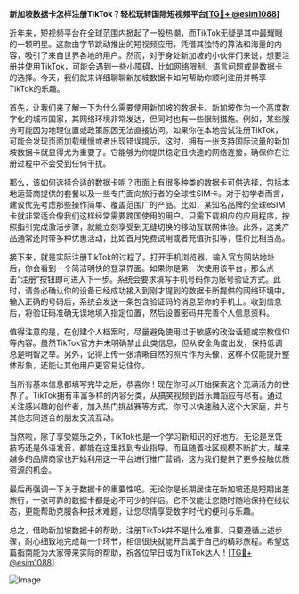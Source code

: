 **新加坡数据卡怎样注册TikTok？轻松玩转国际短视频平台[[TG💪+ @esim1088](https://t.me/s/esim1088)]**

近年来，短视频平台在全球范围内掀起了一股热潮，而TikTok无疑是其中最耀眼的一颗明星。这款由字节跳动推出的短视频应用，凭借其独特的算法和海量的内容，吸引了来自世界各地的用户。然而，对于身处新加坡的小伙伴们来说，想要注册并使用TikTok，可能会遇到一些小障碍，比如网络限制、语言问题或是数据卡的选择。今天，我们就来详细聊聊新加坡数据卡如何帮助你顺利注册并畅享TikTok的乐趣。

首先，让我们来了解一下为什么需要使用新加坡的数据卡。新加坡作为一个高度数字化的城市国家，其网络环境非常发达，但同时也有一些限制措施。例如，某些服务可能因为地理位置或政策原因无法直接访问。如果你在本地尝试注册TikTok，可能会发现页面加载缓慢或者出现错误提示。这时，拥有一张支持国际流量的新加坡数据卡就显得尤为重要了。它能够为你提供稳定且快速的网络连接，确保你在注册过程中不会受到任何干扰。

那么，该如何选择合适的数据卡呢？市面上有很多种类的数据卡可供选择，包括本地运营商提供的套餐以及一些专门面向旅行者的全球性SIM卡。对于初学者而言，建议优先考虑那些操作简单、覆盖范围广的产品。比如，某知名品牌的全球eSIM卡就非常适合像我们这样经常需要跨国使用的用户。只需下载相应的应用程序，按照指引完成激活步骤，就能立刻享受到无缝切换的移动互联网体验。此外，这类产品通常还附带多种优惠活动，比如首月免费试用或者充值折扣等，性价比相当高。

接下来，就是实际注册TikTok的过程了。打开手机浏览器，输入官方网站地址后，你会看到一个简洁明快的登录界面。如果你是第一次使用该平台，那么点击“注册”按钮即可进入下一步。系统会要求填写手机号码作为账号验证方式。此时，请务必确认你的设备已经成功接入到刚才提到的数据卡所提供的网络环境中。输入正确的号码后，系统会发送一条包含验证码的消息至你的手机上。收到信息后，将验证码准确无误地填入指定位置，然后设置密码并完善个人信息资料。

值得注意的是，在创建个人档案时，尽量避免使用过于敏感的政治话题或宗教信仰等内容。虽然TikTok官方并未明确禁止此类信息，但从安全角度出发，保持低调总是明智之举。另外，记得上传一张清晰自然的照片作为头像，这样不仅能提升整体形象，还能让其他用户更容易记住你。

当所有基本信息都填写完毕之后，恭喜你！现在你可以开始探索这个充满活力的世界了。TikTok拥有丰富多样的内容分类，从搞笑视频到音乐舞蹈应有尽有。通过关注感兴趣的创作者，加入热门挑战赛等方式，你可以快速融入这个大家庭，并与其他志同道合的朋友交流互动。

当然啦，除了享受娱乐之外，TikTok也是一个学习新知识的好地方。无论是烹饪技巧还是外语发音，都能在这里找到专业指导。而且随着社区规模不断扩大，越来越多的品牌商家也开始利用这一平台进行推广营销，这为我们提供了更多接触优质资源的机会。

最后再强调一下关于数据卡的重要性吧。无论你是长期居住在新加坡还是短期出差旅行，一张可靠的数据卡都是必不可少的伴侣。它不仅能让您随时随地保持在线状态，更能帮助克服各种技术难题，让您尽情享受数字时代的便利与乐趣。

总之，借助新加坡数据卡的帮助，注册TikTok并不是什么难事。只要遵循上述步骤，耐心细致地完成每一个环节，相信很快就能开启属于自己的精彩旅程。希望这篇指南能为大家带来实际的帮助，祝各位早日成为TikTok达人！[[TG💪+ @esim1088](https://t.me/s/esim1088)] 

![Image](https://i.postimg.cc/4NQfJmqS/Snipaste-2025-05-13-00-14-12.png)
